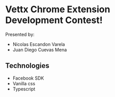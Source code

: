 
# Vettx Chrome Extension Development Contest!

Presented by:
- Nicolas Escandon Varela
- Juan Diego Cuevas Mena

## Technologies
- Facebook SDK
- Vanilla css
- Typescript 

